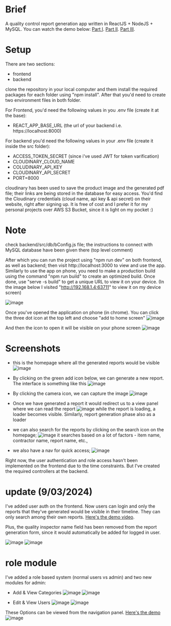 # Brief

A quality control report generation app written in ReactJS + NodeJS + MySQL.
You can watch the demo below:
[Part I](https://drive.google.com/file/d/18RFKHFKM0Q8rGWeyn8TVxnI90V8JlBt3/view).
[Part II](https://drive.google.com/file/d/1cpEXjej8XPt374YOVtDDAH9izu50KgwC/view).
[Part III](https://drive.google.com/file/d/1iW082lBG-T6NfJIiSkvy6JfC1-u87iP_/view).

# Setup
There are two sections:
- frontend
- backend

clone the repository in your local computer and them install the required packages for each folder using "npm install".
After that you'd need to create two environment files in both folder.

For Frontend, you'd need the following values in you .env file (create it at the base):
- REACT_APP_BASE_URL (the url of your backend i.e. https://localhost:8000)

For backend you'd need the following values in your .env file (create it inside the src folder):
- ACCESS_TOKEN_SECRET (since i've used JWT for token varification)
- CLOUDINARY_CLOUD_NAME
- COLUDINARY_API_KEY
- CLOUDINARY_API_SECRET
- PORT=8000

cloudinary has been used to save the product image and the generated pdf file; their links are being stored in the database for easy access. You'd find the Cloudinary credentials (cloud name, api key & api secret) on their website, right after signing up. It is free of cost and I prefer it for my personal projects over AWS S3 Bucket, since it is light on my pocket :)

# Note
check backend/src/db/bConfig.js file; the instructions to connect with MySQL database have been given there (top level comment)

After which you can run the project using "npm run dev" on both frontend, as well as backend; then visit http://localhost:3000 to view and use the app. Similarly to use the app on phone, you need to make a production build using the command "npm run build" to create an optimized build. Once done, use "serve -s build" to get a unique URL to view it on your device. (In the image below I visited "http://192.168.1.4:63711" to view it on my device screen)

![image](https://github.com/codewithmero/quality-analist/assets/20500860/1a172d9b-247f-4cbd-a68d-c17ecfd3a62a)


Once you've opened the application on phone (in chrome). You can click the three dot icon at the top left and choose "add to home screen"
![image](https://github.com/codewithmero/quality-analist/assets/20500860/45f25c62-fcf7-401d-92cf-eaff2f0cb11f)

And then the icon to open it will be visible on your phone screen
![image](https://github.com/codewithmero/quality-analist/assets/20500860/cf088aa5-52c5-4e2d-830a-c571f3fc3723)


 
# Screenshots
- this is the homepage where all the generated reports would be visible
![image](https://github.com/codewithmero/quality-analist/assets/20500860/dddcfb02-32ee-49f9-bc38-d3a2aa840c50)

- By clicking on the green add icon below, we can generate a new report. The interface is something like this
![image](https://github.com/codewithmero/quality-analist/assets/20500860/856d7e33-abd4-453e-801a-3057c826ab1a)

- By clicking the camera icon, we can capture the image
![image](https://github.com/codewithmero/quality-analist/assets/20500860/895158a5-7554-4bf6-963d-498a11ffa729)

- Once we have generated a report it would redirect us to a view panel where we can read the report
![image](https://github.com/codewithmero/quality-analist/assets/20500860/5a78981f-b737-4249-9890-a372d56f34ec)
while the report is loading, a loader becomes visible. Similarly, report generation phase also as a loader

- we can also search for the reports by clicking on the search icon on the homepage;
![image](https://github.com/codewithmero/quality-analist/assets/20500860/e93f1a03-8c70-4c7d-9f26-2996a7d22385)
it searches based on a lot of factors - item name, contractor name, report name, etc.,

- we also have a nav for quick access;
![image](https://github.com/codewithmero/quality-analist/assets/20500860/c39c411f-5fa1-4c64-bb62-de33761596ee)

Right now, the user authentication and role access hasn't been implemented on the frontend due to the time constraints. But I've created the required controllers at the backend.

# update (9/03/2024)
I've added user auth on the frontend. Now users can login and only the reports that they've generated would be visible in their timeline. They can only search among their own reports. [Here's the demo video](https://drive.google.com/file/d/1E06XBSWFpwdC0fT02NeFu0f2A_7U-TYA/view).

Plus, the quality inspector name field has been removed from the report generation form, since it would automatically be added for logged in user.

![image](https://github.com/codewithmero/quality-analist/assets/20500860/1e134b30-ce3c-42b2-8c5b-4b9c87dda4c1)
![image](https://github.com/codewithmero/quality-analist/assets/20500860/6914d403-9207-4b98-9632-dc7977fecb28)


# role module
I've added a role based system (normal users vs admin) and two new modules for admin:
- Add & View Categories
![image](https://github.com/codewithmero/quality-analist/assets/20500860/f1e980d6-fa94-480a-b945-6fec8bfac63f)
![image](https://github.com/codewithmero/quality-analist/assets/20500860/fa78c30e-9cad-4091-a850-d4c9b6dd3ff1)




- Edit & View Users
![image](https://github.com/codewithmero/quality-analist/assets/20500860/47d3575c-b7d8-43cd-b9f4-01d88cd80645)
![image](https://github.com/codewithmero/quality-analist/assets/20500860/009e376f-8cbc-44c9-98f2-86a4ab9cd651)


These Options can be viewed from the navigation panel. [Here's the demo](https://drive.google.com/file/d/1fa8maM23VlHQszTuoGc_rAszlkcaiFTS/view)
![image](https://github.com/codewithmero/quality-analist/assets/20500860/69edcc82-414b-4c75-8462-c61d09732751)


